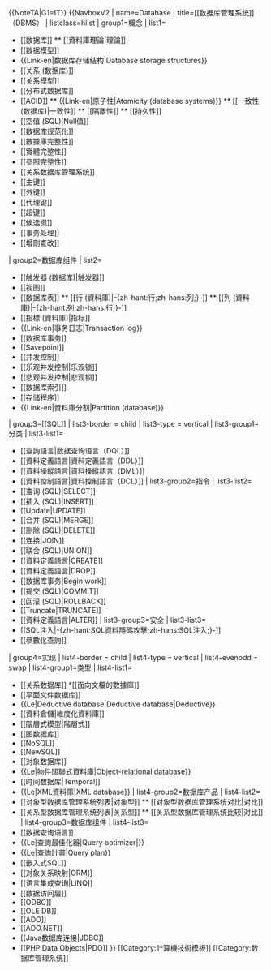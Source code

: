 <noinclude>{{NoteTA|G1=IT}}
</noinclude>{{NavboxV2
| name=Database
| title=[[数据库管理系统]]（DBMS）
| listclass=hlist
| group1=概念
| list1=
* [[数据库]]
** [[資料庫理論|理論]]
* [[数据模型]]
* {{Link-en|数据库存储结构|Database storage structures}}
* [[关系 (数据库)]]
* [[关系模型]]
* [[分布式数据库]]
* [[ACID]]
** {{Link-en|原子性|Atomicity (database systems)}}
** [[一致性 (数据库)|一致性]]
** [[隔離性]]
** [[持久性]]
* [[空值 (SQL)|Null值]]
* [[数据库规范化]]
* [[數據庫完整性]]
* [[實體完整性]]
* [[參照完整性]]
* [[关系数据库管理系统]]
* [[主键]]
* [[外键]]
* [[代理键]]
* [[超键]]
* [[候选键]]
* [[事务处理]]
* [[增刪查改]]

| group2=数据库组件
| list2=
* [[触发器 (数据库)|触发器]]
* [[视图]]
* [[数据库表]]
** [[行 (資料庫)|-{zh-hant:行;zh-hans:列;}-]]
** [[列 (資料庫)|-{zh-hant:列;zh-hans:行;}-]]
* [[指標 (資料庫)|指标]]
* {{Link-en|事务日志|Transaction log}}
* [[数据库事务]]
* [[Savepoint]]
* [[并发控制]]
* [[乐观并发控制|乐观锁]]
* [[悲观并发控制|悲观锁]]
* [[数据库索引]]
* [[存储程序]]
* {{Link-en|資料庫分割|Partition (database)}}

| group3=[[SQL]]
| list3-border = child
| list3-type = vertical
 | list3-group1=分类
 | list3-list1=
* [[查詢語言|数据查询语言（DQL）]]
* [[資料定義語言|資料定義語言（DDL）]]
* [[資料操縱語言|資料操縱語言（DML）]]
* [[資料控制語言|資料控制語言（DCL）]]
 | list3-group2=指令
 | list3-list2=
* [[查询 (SQL)|SELECT]]
* [[插入 (SQL)|INSERT]]
* [[Update|UPDATE]]
* [[合并 (SQL)|MERGE]]
* [[删除 (SQL)|DELETE]]
* [[连接|JOIN]]
* [[联合 (SQL)|UNION]]<!--英文維基Union (SQL)章節-->
* [[資料定義語言|CREATE]]
* [[資料定義語言|DROP]]
* [[数据库事务|Begin work]]
* [[提交 (SQL)|COMMIT]]
* [[回滚 (SQL)|ROLLBACK]]
* [[Truncate|TRUNCATE]]
* [[資料定義語言|ALTER]]
 | list3-group3=安全
 | list3-list3=
* [[SQL注入|-{zh-hant:SQL資料隱碼攻擊;zh-hans:SQL注入;}-]]
* [[參數化查詢]]

| group4=实现
| list4-border = child
| list4-type = vertical
| list4-evenodd = swap
 | list4-group1=类型
 | list4-list1=
* [[关系数据库]]
*[[面向文檔的數據庫]]
* [[平面文件数据库]]
* {{Le|Deductive database|Deductive database|Deductive}}
* [[資料倉儲|維度化資料庫]]
* [[階層式模型|階層式]]
* [[图数据库]]
* [[NoSQL]]
* [[NewSQL]]
* [[对象数据库]]
* {{Le|物件關聯式資料庫|Object-relational database}}
* [[时间数据库|Temporal]]
* {{Le|XML資料庫|XML database}}
 | list4-group2=数据库产品
 | list4-list2=
* [[对象型数据库管理系统列表|对象型]]
** [[对象型数据库管理系统对比|对比]]
* [[关系型数据库管理系统列表|关系型]]
** [[关系型数据库管理系统比较|对比]]
 | list4-group3=数据库组件
 | list4-list3=
* [[数据查询语言]]
* {{Le|查詢最佳化器|Query optimizer|}}
* {{Le|查詢計畫|Query plan}}
* [[嵌入式SQL]]
* [[对象关系映射|ORM]]
* [[语言集成查询|LINQ]]
* [[数据访问层]]
* [[ODBC]]
* [[OLE DB]]
* [[ADO]]
* [[ADO.NET]]
* [[Java数据库连接|JDBC]]
* [[PHP Data Objects|PDO]]
}}<noinclude>
[[Category:計算機技術模板]]
[[Category:数据库管理系统]]

</noinclude>